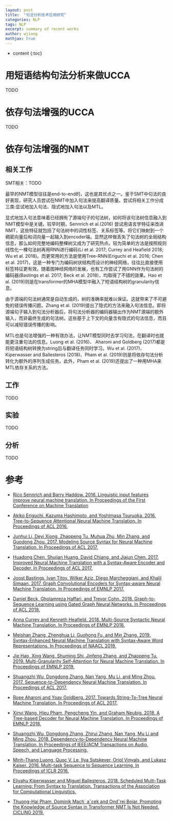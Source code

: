 ```yaml
---
layout: post
title:  "句法分析技术应用研究"
categories: NLP
tags: NLP
excerpt: summary of recent works 
author: wjiang
mathjax: true
---
```


* content
{:toc}


# 用短语结构句法分析来做UCCA

TODO

# 依存句法增强的UCCA

TODO

# 依存句法增强的NMT

## 相关工作

SMT相关：TODO

最早的NMT模型往往是end-to-end的，这也是其优点之一。鉴于SMT中句法的良好表现，研究人员尝试在NMT中加入句法来提高翻译质量。尝试将相关工作分成三类:显试地加入句法、隐式地加入句法以及MTL。

显式地加入句法意味着已经拥有了源端句子的句法树，如何将该句法树信息融入到NMT模型中是关键。较早时期，Sennrich et al.(2016) 尝试用语言学特征来改进NMT，这些特征就包括了句法树中的词性标签、关系标签等。将它们映射到一个稠密向量后和词向量一起输入到encoder端。显然这样做丢失了句法树的全局结构信息，那么如何完整地编码整棵树又成为了研究热点。较为简单的方法是按照规则线性化一棵句法树再用RNN进行编码(Li et al. 2017; Currey and Heafield 2018; Wu et al. 2018)。而更常用的方法是使用Tree-RNN(Eriguchi et al. 2016; Chen et al. 2017)，这是一种专门为编码树状结构而设计的神经网络，往往比直接使用标签特征更有效。随着图神经网络的发展，也有工作尝试了用GNN作为句法树的编码器(Bastings et al. 2017; Beck et al. 2018)，均取得了不错的效果。Hao et al. (2019)则是在transformer的MHA模型中融入了短语结构树的granularity信息。

由于源端的句法树通常是自动生成的，树的准确率就难以保证。这就带来了不可避免的错误传播问题。Zhang et al. (2019)提出了隐式的方法来融入句法信息。即将源端句子输入到句法分析器后，将句法分析器的编码器输出作为NMT源端的额外输入，而非最终生成的句法树。这些基于上下文的向量含有隐式的句法信息，而且可以减轻错误传播的影响。

MTL也是句法增强的一种有效办法，让NMT模型同时去学习句法，在翻译时也就能更注重句法的信息。Luong et al. (2016)、
Aharoni and Goldberg (2017)都是将短语结构树转换为string后与翻译任务同时学习。Wu et al. (2017)、Kiperwasser and Ballesteros (2018)、Pham et al. (2019)则是将依存句法分析转化为额外的序列生成任务。此外，Pham et al. (2019)还提出了一种用MHA来MTL依存关系的方法。

## 工作

TODO

## 实验

TODO

## 分析

TODO

# 参考

* [Rico Sennrich and Barry Haddow. 2016. Linguistic input features improve neural machine translation. In Proceedings of the First Conference on Machine Translation](https://arxiv.org/pdf/1905.02878.pdf)

* [Akiko Eriguchi, Kazuma Hashimoto, and Yoshimasa Tsuruoka. 2016. Tree-to-Sequence Attentional Neural Machine Translation. In Proceedings of ACL 2016.](http://aclweb.org/anthology/P16-1078)

* [Junhui Li, Deyi Xiong, Zhaopeng Tu, Muhua Zhu, Min Zhang, and Guodong Zhou. 2017. Modeling Source Syntax for Neural Machine Translation. In Proceedings of ACL 2017. ](http://aclweb.org/anthology/P17-1064)

* [Huadong Chen, Shujian Huang, David Chiang, and Jiajun Chen. 2017. Improved Neural Machine Translation with a Syntax-Aware Encoder and Decoder. In Proceedings of ACL 2017. ](http://aclweb.org/anthology/P17-1177)

* [Joost Bastings, Ivan Titov, Wilker Aziz, Diego Marcheggiani, and Khalil Simaan. 2017. Graph Convolutional Encoders for Syntax-aware Neural Machine Translation. In Proceedings of EMNLP 2017. ](http://aclweb.org/anthology/D17-1209)

* [Daniel Beck, Gholamreza Haffari, and Trevor Cohn. 2018. Graph-to-Sequence Learning using Gated Graph Neural Networks. In Proceedings of ACL 2018. ](http://aclweb.org/anthology/P18-1026)

* [Anna Currey and Kenneth Heafield. 2018. Multi-Source Syntactic Neural Machine Translation. In Proceedings of EMNLP 2018.](http://aclweb.org/anthology/D18-1327)

* [Meishan Zhang, Zhenghua Li, Guohong Fu, and Min Zhang. 2019. Syntax-Enhanced Neural Machine Translation with Syntax-Aware Word Representations. In Proceedings of NAACL 2019.](https://arxiv.org/pdf/1905.02878)

* [Jie Hao, Xing Wang, Shuming Shi, Jinfeng Zhang, and Zhaopeng Tu. 2019. Multi-Granularity Self-Attention for Neural Machine Translation. In Proceedings of EMNLP 2019.](https://arxiv.org/pdf/1909.02222)

* [Shuangzhi Wu, Dongdong Zhang, Nan Yang, Mu Li, and Ming Zhou. 2017. Sequence-to-Dependency Neural Machine Translation. In Proceedings of ACL 2017.](http://aclweb.org/anthology/P17-1065)

* [Roee Aharoni and Yoav Goldberg. 2017. Towards String-To-Tree Neural Machine Translation. In Proceedings of ACL 2017.](http://aclweb.org/anthology/P17-2021)

* [Xinyi Wang, Hieu Pham, Pengcheng Yin, and Graham Neubig. 2018. A Tree-based Decoder for Neural Machine Translation. In Proceedings of EMNLP 2018.](http://aclweb.org/anthology/D18-1509)

* [Shuangzhi Wu, Dongdong Zhang, Zhirui Zhang, Nan Yang, Mu Li and Ming Zhou. 2018. Dependency-to-Dependency Neural Machine Translation. In Proceedings of  IEEE/ACM Transactions on Audio, Speech, and Language Processing.](https://www.researchgate.net/publication/326385741_Dependency-to-Dependency_Neural_Machine_Translation)

* [Minh-Thang Luong, Quoc V. Le, Ilya Sutskever, Oriol Vinyals, and Lukasz Kaiser. 2016. Multi-task Sequence to Sequence Learning. In Proceedings of ICLR 2016.](https://arxiv.org/pdf/1511.06114)

* [Eliyahu Kiperwasser and Miguel Ballesteros. 2018. Scheduled Multi-Task Learning: From Syntax to Translation. Transactions of the Association for Computational Linguistics.](http://aclweb.org/anthology/Q18-1017)

* [Thuong-Hai Pham, Dominik Mach´ aˇcek and Ondˇrej Bojar. Promoting the Knowledge of Source Syntax in Transformer NMT Is Not Needed. CICLING 2019.](https://arxiv.org/abs/1910.11218)







